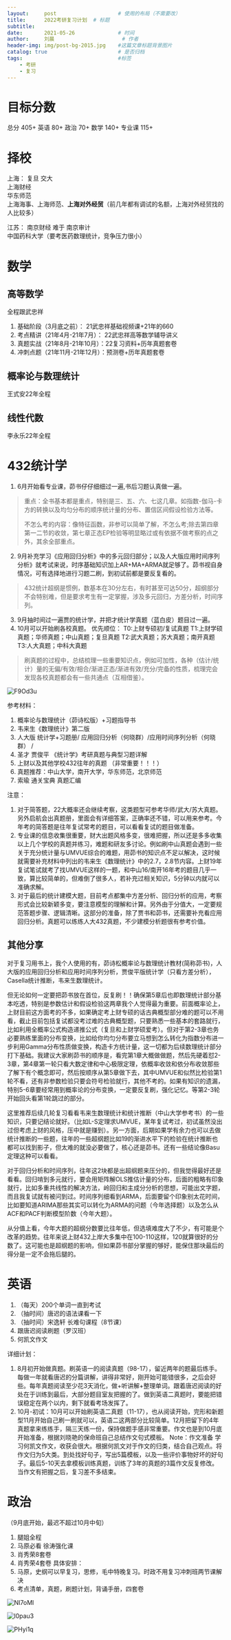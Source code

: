 ```yaml
---
layout:     post   				    # 使用的布局（不需要改）
title:      2022考研复习计划	# 标题 
subtitle:    
date:       2021-05-26 				# 时间
author:     刘晨 						# 作者
header-img: img/post-bg-2015.jpg 	#这篇文章标题背景图片
catalog: true 						# 是否归档
tags:								#标签
    - 考研
    - 复习
---
```

# 目标分数
总分 405+
英语 80+
政治 70+
数学 140+
专业课 115+

# 择校
上海：
复旦 交大  
上海财经  
华东师范  
上海海事、上海师范、**上海对外经贸**（前几年都有调试的名额，上海对外经贸找的人比较多） 

江苏：
南京财经 难于 南京审计  
中国药科大学（要考医药数理统计，竞争压力很小）



# 数学
## 高等数学
全程跟武忠祥
1. 基础阶段（3月底之前）： 21武忠祥基础视频课+21年的660 
2. 考点精讲（21年4月-21年7月）：  22武忠祥高等数学辅导讲义 
3. 真题实战（21年8月-21年10月）：22复习资料+历年真题套卷
4. 冲刺点题（21年11月-21年12月）：预测卷+历年真题套卷
## 概率论与数理统计
王式安22年全程
## 线性代数
李永乐22年全程

# 432统计学
1. 6月开始看专业课，茆书仔仔细细过一遍,书后习题认真做一遍。
> 重点：全书基本都是重点，特别是三、五、六、七这几章。如指数-伽马-卡方的转换以及均匀分布的顺序统计量的分布、置信区间假设检验方法等。
> 
> 不怎么考的内容：像特征函数，非参可以简单了解，不怎么考;除去第四章第一二节的收敛，第七章正态EP检验等明显略过或有依据不做考察的点之外，其余全部重点。
2. 9月补充学习《应用回归分析》中的多元回归部分；以及人大版应用时间序列分析》就考试来说，时序基础知识加上AR+MA+ARMA就足够了。茆书视自身情况，可有选择地进行习题二刷，到初试前都是要反复看的。
> 432统计超纲是惯例，数基本在30分左右，有时甚至可达50分，超纲部分不会特别难，但是要求考生有一定掌握，涉及多元回归，方差分析，时间序列。
3. 9月抽时间过一遍贾的统计学，并把才统计学真题（蓝白皮）题目过一遍。
4. 10月可以开始刷各校真题。 
优先顺位：
T0:上财专硕初/复试真题
T1:上财学硕真题；华师真题；中山真题；复旦真题
T2:武大真题；苏大真题；南开真题
T3:人大真题；中科大真题
> 刷真题的过程中，总结梳理一些重要知识点，例如可加性，各种（估计/统计）量的无偏/有效/相合/渐进正态/渐进有效/充分/完备的性质，梳理完会发现各校真题都会有一些共通点（互相借鉴）。

![F9Od3u](https://liuchenmaths-1256826619.cos.ap-nanjing.myqcloud.com/uPic/F9Od3u.png)

参考材料：
1. 概率论与数理统计（茆诗松版）+习题指导书
2. 韦来生《数理统计》第二版
3. 人大版 统计学+习题册/ 应用回归分析（何晓群）/应用时间序列分析（何晓群） /
4. 圣才 贾俊平 《统计学》考研真题与典型习题详解
5. 上财以及其他学校432往年的真题 （非常重要！！！）
6. 真题推荐：中山大学，南开大学，华东师范，北京师范
7. 索瑜 通关宝典 真题汇编

注意：  
1. 对于简答题，22大概率还会继续考察，这类题型可参考华师/武大/苏大真题。另外启航会出真题册，里面会有详细答案，正确率还不错，可以用来参考。今年考的简答题是往年复试常考的题目，可以看看复试的题目做准备。
2. 专业课的信息收集很重要，财大出题风格多变，很难把握，所以还是多多收集以上几个学校的真题并练习，难题和研友多讨论。例如刷中山真题会遇到一些关于充分统计量与UMVUE综合的难题，用茆书的知识点不足以解决，这时候就需要补充材料中列出的韦来生《数理统计》中的2.7，2.8节内容。上财19年复试笔试就考了找UMVUE这样的一题，和中山16/南开16年考的题目几乎一致，算比较简单的，但难倒了很多人，若补充过相关知识，5分钟以内就可以准确求解。
3. 对于最后的统计建模大题，目前考点都集中方差分析、回归分析的应用，考察形式会比较新颖多变，要注意模型的理解和计算。另外由于分值大，一定要规范答题步骤、逻辑清晰。这部分的准备，除了贾书和茆书，还需要补充看应用回归分析。真题可以练练人大432真题，不少建模分析题很有参考价值。

## 其他分享
对于复习用书上，我个人使用的有，茆诗松概率论与数理统计教材(简称茆书)，人大版的应用回归分析和应用时间序列分析，贾俊平版统计学（只看方差分析），Casella统计推断，韦来生数理统计。

但无论如何一定要把茆书放在首位，反复刷！！确保第5章后也即数理统计部分基本吃透，特别是参数估计和假设检验这两章我个人觉得最为重要。前面概率论上，上财目前这方面考的不多，如果确定考上财专硕的话古典概型部分难的题可以不用看，截止目前包括复试都没考过难的古典概型题，只要熟悉一些基本的套路就行，比如利用全概率公式构造递推公式（复旦和上财学硕爱考）。但对于第2-3章也务必要熟练里面的分布变换，比如给你均匀分布要立马想到怎么转化为指数分布进一步利用Gamma分布性质做变换，构造卡方统计量，这一切都为后续数理统计部分打下基础。我建议大家刷茆书的顺序是，看完第1章大概做做题，然后先硬着怼2-3章，第4章第一轮只看大数定律和中心极限定理，依概率收敛和依分布收敛那些了解下有个概念即可，然后按顺序从第5章做下去，其中UMVUE和似然比检验第1轮不看，还有非参数检验只要会符号检验就行，其他不考的。如果有知识的遗漏，特别5-6章要经常用到概率论的分布变换，一定要反复刷，强化记忆。等第2-3轮开始回头看第1轮跳过的部分。

这里推荐后续几轮复习看看韦来生数理统计和统计推断（中山大学参考书）的一些知识，只要记结论就好。（比如L-S定理求UMVUE，某年复试考过，初试虽然没出过但考虑上财的风格，压中就是赚到）。另一方面，后期如果学有余力也可以去做统计推断的一些题，往年的一些超纲题比如19的渐进水平下的检验在统计推断也都可以找到影子，但太难的就没必要做了，核心还是茆书。还有一些结论像Basu定理这种可以看看。

对于回归分析和时间序列，往年这2块都是出超纲题来压分的，但我觉得最好还是看看。回归啃到多元就行，要会用矩阵解OLS推估计量的分布，后面的粗略有印象就行，比如多重共线性的解决方法，岭回归和主成分分析的思想，可能出文字题，而且我复试就有被问到过。时间序列细看到ARMA，后面要留个印象别太花时间，比如要知道ARIMA那些其实可以转化为ARMA的问题（今年选择题）以及怎么从ACF和PACF判断模型阶数（今年大题）。

从分值上看，今年大题的超纲分数要比往年低，但选填难度大了不少，有可能是个改革的趋势。往年来说上财432上岸大多集中在100-110这样，120就算很好的分数了。这可能也是超纲题的影响，但如果茆书部分掌握的够好，能保住那块最后的得分是一定不会拖后腿的。


# 英语
1. （每天）200个单词一直到考试
2. （抽时间）唐迟的语法课看一下
3. （抽时间）宋逸轩 长难句课程（8节课）
4. 跟唐迟阅读刷题（罗汉班）
5. 何凯文作文

详细计划：
1. 8月初开始做真题。刷英语一的阅读真题（98-17），留近两年的题最后练手。每做一年就看唐迟的分篇讲解，讲得非常好，刚开始可能错很多，之后会好些。每年真题阅读至少花3天消化，做+听讲解+整理单词。跟着唐迟阅读的好处在于训练到最后，大部分题目室友把握的了。做到英语二真题时，要能把错误稳定在两个以内，剩下就看考场发挥了。
2. 10月-初试：10月可以开始刷英语二真题（11-17），也从阅读开始，完形和新题型11月开始自己刷一刷就可以，英语二这两部分比较简单。12月把留下的4年真题拿来练练手，隔三天练一份，保持做题手感非常重要。作文也是到10月底开始准备，根据刘晓艳的保命班自己总结作文句式模板。
Note：作文准备
学习何凯文作文，收获会很大。根据何凯文对于作文的归类，结合自己观点。将作文归为5大类。到处找好句子，写出5篇模板，以及一些评价事物好坏的好句子。最后5-10天去拿模板训练真题，训练了3年的真题的3篇作文反复修改。当作文有把握之后，复习差不多结束。


# 政治
（9月底开始，最迟不超过10月中旬）
1. 腿姐全程
2. 马原必看 徐涛强化课
3. 肖秀荣8套卷
4. 肖秀荣4套卷
具体安排：
1. 马原，史纲可以早复习，思修，毛中特晚复习。时政不用复习冲刺班两节课解决
2. 考点清单，真题，刷题计划，背诵手册，四套卷
   
![NI7oMl](https://liuchenmaths-1256826619.cos.ap-nanjing.myqcloud.com/uPic/NI7oMl.png)

![l0pau3](https://liuchenmaths-1256826619.cos.ap-nanjing.myqcloud.com/uPic/l0pau3.png)

![PHyi1q](https://liuchenmaths-1256826619.cos.ap-nanjing.myqcloud.com/uPic/PHyi1q.png)

